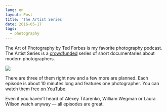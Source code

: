 ```yaml
---
lang: en
layout: Post
title: 'The Artist Series'
date: 2016-05-17
tags:
  - photography
---
```


The Art of Photography by Ted Forbes is my favorite photography podcast. The Artist Series is a [crowdfunded](http://fundaop.com/) series of short documentaries about modern photographers.

![](/images/blog/artistseries.jpg)

There are three of them right now and a few more are planned. Each episode is about 10 minutes long and features one photographer. You can watch them free [on YouTube](https://www.youtube.com/playlist?list=PLGEE7pGLuppS6Wn-FHetQPfo0QbeDiTYe).

<!--more-->

<x-video src="https://www.youtube.com/embed/qA58BYmNxkQ">

Even if you haven’t heard of Alexey Titarenko, William Wegman or Laura Wilson watch anyway — all episodes are great.
